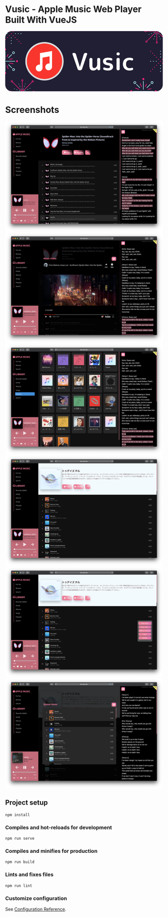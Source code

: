 # Vusic - Apple Music Web Player Built With VueJS


![](./example/image.png)

# Screenshots

![](./example/1.png)
![](./example/2.png)
![](./example/3.png)
![](./example/4.png)
![](./example/5.png)
![](./example/6.png)

## Project setup
```
npm install
```

### Compiles and hot-reloads for development
```
npm run serve
```

### Compiles and minifies for production
```
npm run build
```

### Lints and fixes files
```
npm run lint
```

### Customize configuration
See [Configuration Reference](https://cli.vuejs.org/config/).
